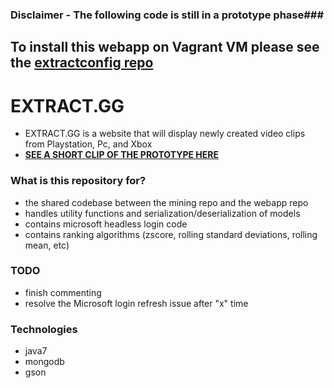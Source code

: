 ### Disclaimer - The following code is still in a prototype phase###
## To **install** this webapp on **Vagrant VM** please see the [**extractconfig repo**](https://bitbucket.org/bmayhall/extractconfig/overview) ##
# EXTRACT.GG #
* EXTRACT.GG is a website that will display newly created video clips from Playstation, Pc, and Xbox
* [**SEE A SHORT CLIP OF THE PROTOTYPE HERE**](https://www.youtube.com/watch?v=HB0roFv9KOM)

### What is this repository for? ###
* the shared codebase between the mining repo and the webapp repo
* handles utility functions and serialization/deserialization of models
* contains microsoft headless login code
* contains ranking algorithms (zscore, rolling standard deviations, rolling mean, etc)

### TODO ###
- finish commenting
- resolve the Microsoft login refresh issue after "x" time

### Technologies ###
* java7
* mongodb
* gson